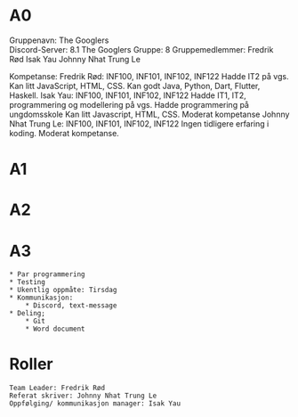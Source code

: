 # A0
Gruppenavn: The Googlers	
Discord-Server: 8.1 The Googlers
Gruppe: 8
Gruppemedlemmer:
	Fredrik Rød
	Isak Yau
	Johnny Nhat Trung Le

Kompetanse:
	Fredrik Rød:
		INF100, INF101, INF102, INF122
			Hadde IT2 på vgs.
		Kan litt JavaScript, HTML, CSS. Kan godt Java, Python, Dart, Flutter, Haskell.
	Isak Yau:
		INF100, INF101, INF102, INF122
    Hadde IT1, IT2, programmering og modellering på vgs. Hadde programmering på ungdomsskole
		Kan litt Javascript, HTML, CSS. Moderat kompetanse
	Johnny Nhat Trung Le:
		 INF100, INF101, INF102, INF122
		 Ingen tidligere erfaring i koding. Moderat kompetanse.

# A1

# A2

# A3
    * Par programmering
    * Testing
    * Ukentlig oppmåte: Tirsdag
    * Kommunikasjon:
        * Discord, text-message
    * Deling;
        * Git
        * Word document

# Roller
    Team Leader: Fredrik Rød
    Referat skriver: Johnny Nhat Trung Le
    Oppfølging/ kommunikasjon manager: Isak Yau


